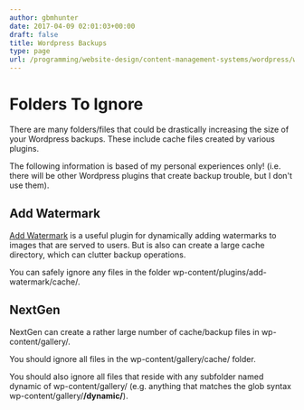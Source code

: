 ```yaml
---
author: gbmhunter
date: 2017-04-09 02:01:03+00:00
draft: false
title: Wordpress Backups
type: page
url: /programming/website-design/content-management-systems/wordpress/wordpress-backups
---
```


# Folders To Ignore




There are many folders/files that could be drastically increasing the size of your Wordpress backups. These include cache files created by various plugins.




The following information is based of my personal experiences only! (i.e. there will be other Wordpress plugins that create backup trouble, but I don't use them).




## Add Watermark




[Add Watermark](https://en-ca.wordpress.org/plugins/add-watermark/) is a useful plugin for dynamically adding watermarks to images that are served to users. But is also can create a large cache directory, which can clutter backup operations.




You can safely ignore any files in the folder wp-content/plugins/add-watermark/cache/.




## NextGen




NextGen can create a rather large number of cache/backup files in wp-content/gallery/.




You should ignore all files in the wp-content/gallery/cache/ folder.




You should also ignore all files that reside with any subfolder named dynamic of wp-content/gallery/ (e.g. anything that matches the glob syntax wp-content/gallery/**/dynamic/**).
